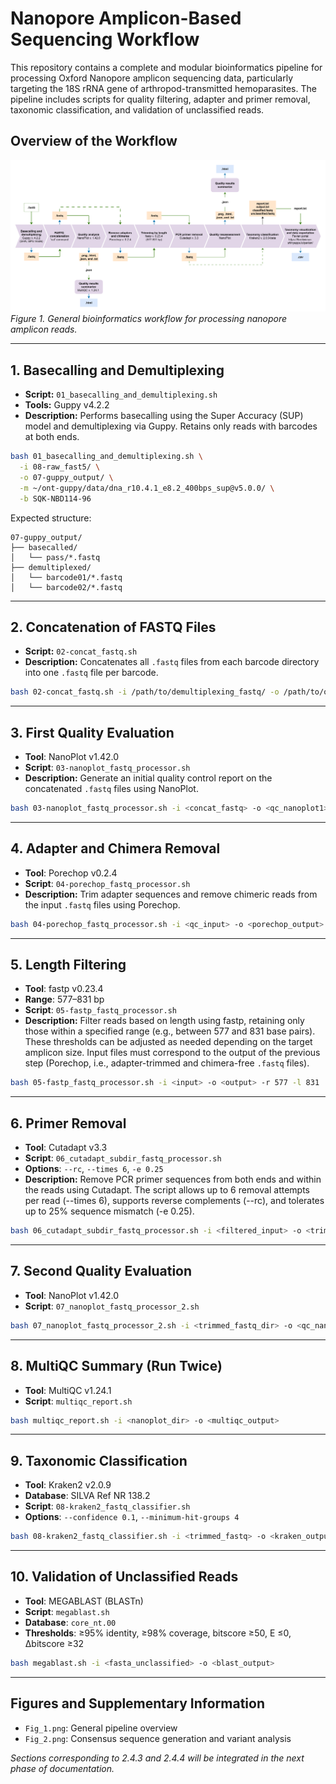 # Nanopore Amplicon-Based Sequencing Workflow

This repository contains a complete and modular bioinformatics pipeline for processing Oxford Nanopore amplicon sequencing data, particularly targeting the 18S rRNA gene of arthropod-transmitted hemoparasites. The pipeline includes scripts for quality filtering, adapter and primer removal, taxonomic classification, and validation of unclassified reads.

## Overview of the Workflow

![Workflow overview](./Fig_1.png)
*Figure 1. General bioinformatics workflow for processing nanopore amplicon reads.*

---

## 1. Basecalling and Demultiplexing

* **Script:** `01_basecalling_and_demultiplexing.sh`
* **Tools:** Guppy v4.2.2
* **Description:** Performs basecalling using the Super Accuracy (SUP) model and demultiplexing via Guppy. Retains only reads with barcodes at both ends.

```bash
bash 01_basecalling_and_demultiplexing.sh \
  -i 08-raw_fast5/ \
  -o 07-guppy_output/ \
  -m ~/ont-guppy/data/dna_r10.4.1_e8.2_400bps_sup@v5.0.0/ \
  -b SQK-NBD114-96
```

Expected structure:

```
07-guppy_output/
├── basecalled/
│   └── pass/*.fastq
├── demultiplexed/
│   └── barcode01/*.fastq
│   └── barcode02/*.fastq
```

---

## 2. Concatenation of FASTQ Files

* **Script:** `02-concat_fastq.sh`
* **Description:** Concatenates all `.fastq` files from each barcode directory into one `.fastq` file per barcode.

```bash
bash 02-concat_fastq.sh -i /path/to/demultiplexing_fastq/ -o /path/to/output
```

---

## 3. First Quality Evaluation

* **Tool**: NanoPlot v1.42.0
* **Script**: `03-nanoplot_fastq_processor.sh`
* **Description:** Generate an initial quality control report on the concatenated `.fastq` files using NanoPlot.

```bash
bash 03-nanoplot_fastq_processor.sh -i <concat_fastq> -o <qc_nanoplot1>
```

---

## 4. Adapter and Chimera Removal

* **Tool**: Porechop v0.2.4
* **Script**: `04-porechop_fastq_processor.sh`
* **Description:** Trim adapter sequences and remove chimeric reads from the input `.fastq` files using Porechop.

```bash
bash 04-porechop_fastq_processor.sh -i <qc_input> -o <porechop_output>
```

---

## 5. Length Filtering

* **Tool**: fastp v0.23.4
* **Range**: 577–831 bp
* **Script**: `05-fastp_fastq_processor.sh`
* **Description:** Filter reads based on length using fastp, retaining only those within a specified range (e.g., between 577 and 831 base pairs). These thresholds can be adjusted as needed depending on the target amplicon size. Input files must correspond to the output of the previous step (Porechop, i.e., adapter-trimmed and chimera-free `.fastq` files).

```bash
bash 05-fastp_fastq_processor.sh -i <input> -o <output> -r 577 -l 831
```

---

## 6. Primer Removal

* **Tool**: Cutadapt v3.3
* **Script**: `06_cutadapt_subdir_fastq_processor.sh`
* **Options**: `--rc`, `--times 6`, `-e 0.25`
* **Description:** Remove PCR primer sequences from both ends and within the reads using Cutadapt. The script allows up to 6 removal attempts per read (--times 6), supports reverse complements (--rc), and tolerates up to 25% sequence mismatch (-e 0.25).

```bash
bash 06_cutadapt_subdir_fastq_processor.sh -i <filtered_input> -o <trimmed_output>
```

---

## 7. Second Quality Evaluation

* **Tool**: NanoPlot v1.42.0
* **Script**: `07_nanoplot_fastq_processor_2.sh`

```bash
bash 07_nanoplot_fastq_processor_2.sh -i <trimmed_fastq_dir> -o <qc_nanoplot2>
```

---

## 8. MultiQC Summary (Run Twice)

* **Tool**: MultiQC v1.24.1
* **Script**: `multiqc_report.sh`

```bash
bash multiqc_report.sh -i <nanoplot_dir> -o <multiqc_output>
```

---

## 9. Taxonomic Classification

* **Tool**: Kraken2 v2.0.9
* **Database**: SILVA Ref NR 138.2
* **Script**: `08-kraken2_fastq_classifier.sh`
* **Options**: `--confidence 0.1`, `--minimum-hit-groups 4`

```bash
bash 08-kraken2_fastq_classifier.sh -i <trimmed_fastq> -o <kraken_output> -d <kraken_db>
```

---

## 10. Validation of Unclassified Reads

* **Tool**: MEGABLAST (BLASTn)
* **Script**: `megablast.sh`
* **Database**: `core_nt.00`
* **Thresholds**: ≥95% identity, ≥98% coverage, bitscore ≥50, E ≤0, Δbitscore ≥32

```bash
bash megablast.sh -i <fasta_unclassified> -o <blast_output>
```

---

## Figures and Supplementary Information

* `Fig_1.png`: General pipeline overview
* `Fig_2.png`: Consensus sequence generation and variant analysis

*Sections corresponding to 2.4.3 and 2.4.4 will be integrated in the next phase of documentation.*
